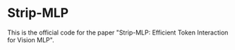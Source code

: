 # Strip-MLP
This is the official code for the paper "Strip-MLP: Efficient Token Interaction for Vision MLP".

